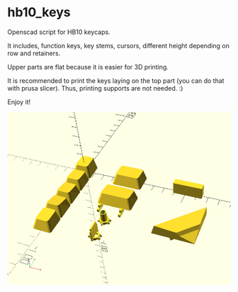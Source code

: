 # hb10_keys

Openscad script for HB10 keycaps. 

It includes, function keys, key stems, cursors, different height depending on row and retainers.

Upper parts are flat because it is easier for 3D printing.

It is recommended to print the keys laying on the top part (you can do that with prusa slicer). Thus, printing supports are not needed. :)

Enjoy it!

![Example](hb10_keys.png)
